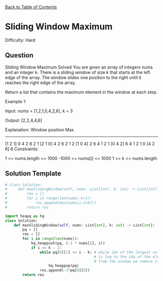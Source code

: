 [Back to Table of Contents](../README.md)

# Sliding Window Maximum
Difficulty: Hard

## Question
Sliding Window Maximum
Solved 
You are given an array of integers nums and an integer k. There is a sliding window of size k that starts at the left edge of the array. The window slides one position to the right until it reaches the right edge of the array.

Return a list that contains the maximum element in the window at each step.

Example 1:

Input: nums = [1,2,1,0,4,2,6], k = 3

Output: [2,2,4,4,6]

Explanation: 
Window position            Max
---------------           -----
[1  2  1] 0  4  2  6        2
 1 [2  1  0] 4  2  6        2
 1  2 [1  0  4] 2  6        4
 1  2  1 [0  4  2] 6        4
 1  2  1  0 [4  2  6]       6
Constraints:

1 <= nums.length <= 1000
-1000 <= nums[i] <= 1000
1 <= k <= nums.length

## Solution Template
```python
# class Solution:
#     def maxSlidingWindow(self, nums: List[int], k: int) -> List[int]:
#         res = []
#         for i in range(len(nums)-k+1):
#             res.append(max(nums[i:i+k]))
#         return res

import heapq as hq
class Solution:
    def maxSlidingWindow(self, nums: List[int], k: int) -> List[int]:
        pq = []
        res = []
        for i in range(len(nums)):
            hq.heappush(pq, (-1 * nums[i], i))
            if i >= k - 1:
                while pq[0][1] <= i - k: # while idx of the largest value in the window 
                                         # is leq to the idx of the element being removed
                                         # from the window we remove it
                    hq.heappop(pq)       
                res.append(-1*pq[0][0])
        return res
                
```
